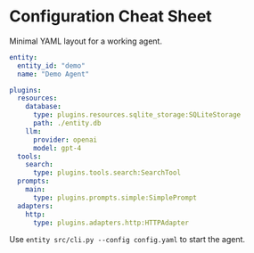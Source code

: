 # Configuration Cheat Sheet

Minimal YAML layout for a working agent.

```yaml
entity:
  entity_id: "demo"
  name: "Demo Agent"

plugins:
  resources:
    database:
      type: plugins.resources.sqlite_storage:SQLiteStorage
      path: ./entity.db
    llm:
      provider: openai
      model: gpt-4
  tools:
    search:
      type: plugins.tools.search:SearchTool
  prompts:
    main:
      type: plugins.prompts.simple:SimplePrompt
  adapters:
    http:
      type: plugins.adapters.http:HTTPAdapter
```

Use `entity src/cli.py --config config.yaml` to start the agent.
